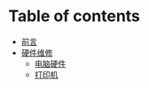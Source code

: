 # Table of contents

* [前言](README.md)
* [硬件维修](ying-jian-wei-xiu/README.md)
  * [电脑硬件](ying-jian-wei-xiu/dian-nao-ying-jian.md)
  * [打印机](ying-jian-wei-xiu/da-yin-ji.md)
